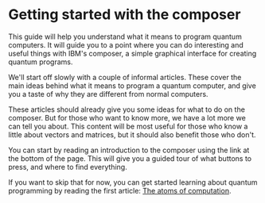 # Getting started with the composer

This guide will help you understand what it means to program quantum computers. It will guide you to a point where you can do interesting and useful things with IBM's composer, a simple graphical interface for creating quantum programs.

We'll start off slowly with a couple of informal articles. These cover the main ideas behind what it means to program a quantum computer, and give you a taste of why they are different from normal computers.

These articles should already give you some ideas for what to do on the composer. But for those who want to know more, we have a lot more we can tell you about. This content will be most useful for those who know a little about vectors and matrices, but it should also benefit those who don't.

You can start by reading an introduction to the composer using the link at the bottom of the page. This will give you a guided tour of what buttons to press, and where to find everything.

If you want to skip that for now, you can get started learning about quantum programming by reading the first article: [The atoms of computation](chapter-1-the-atoms-of-computation.md).



